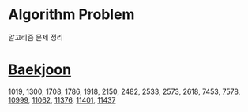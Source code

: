 # Algorithm Problem
알고리즘 문제 정리  

# [Baekjoon](https://acmicpc.net)  
[1019](./Baekjoon/1019/solve.md), [1300](./Baekjoon/1300/solve.md), [1708](./Baekjoon/1708/solve.md), [1786](./Baekjoon/1786/solve.md), [1918](./Baekjoon/1918/solve.md), [2150](./Baekjoon/2150/solve.md), [2482](./Baekjoon/2482/solve.md), [2533](./Baekjoon/2533/solve.md), [2573](./Baekjoon/2573/solve.md), [2618](./Baekjoon/2618/solve.md), [7453](./Baekjoon/7453/solve.md), [7578](./Baekjoon/7578/solve.md), [10999](./Baekjoon/10999/solve.md), [11062](./Baekjoon/11062/solve.md), [11376](./Baekjoon/11376/solve.md), [11401](./Baekjoon/11401/solve.md), [11437](./Baekjoon/11437/solve.md)  

